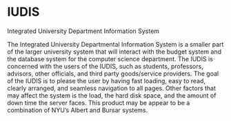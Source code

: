 # IUDIS
Integrated University Department Information System

The Integrated University Departmental Information System is a smaller
part of the larger university system that will interact with the budget
system and the database system for the computer science department. The
IUDIS is concerned with the users of the IUDIS, such as students,
professors, advisors, other officials, and third party goods/service
providers. The goal of the IUDIS is to please the user by having fast
loading, easy to read, clearly arranged, and seamless navigation to all
pages.  Other factors that may affect the system is the load, the hard
disk space, and the amount of down time the server faces. This product
may be appear to be a combination of NYU’s Albert and Bursar systems.
